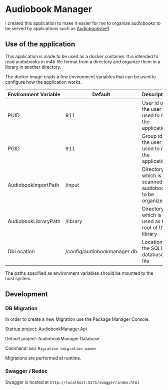# Audiobook Manager

I created this application to make it easier for me to organize audiobooks to be served by applications such as [Audiobookshelf](https://www.audiobookshelf.org/).

## Use of the application

This application is made to be used as a docker container. It is intended to read audiobooks in m4b file format from a directory and organize them in a library in another directory.

The docker image reads a few environment variables that can be used to configure how the application works.

| Environment Variable | Default                     | Description                                               |
| -------------------- | --------------------------- | --------------------------------------------------------- |
| PUID                 | 911                         | User id of the user used to run the application           |
| PGID                 | 911                         | Group id of the user used to run the application          |
| AudiobookImportPath  | /input                      | Directory which is scanned for audiobooks to be organized |
| AudiobookLibraryPath | /library                    | Directory which is used as the root of the library        |
| DbLocation           | /config/audiobookmanager.db | Location of the SQLLite database file                     |

The paths specified as environment variables should be mounted to the host system.

## Development

### DB Migration

In order to create a new Migration use the Package Manager Console.

Startup project: AudiobookManager.Api

Default project: AudiobookManager.Database

Command: `Add-Migration <migration name>`

Migrations are performed at runtime.

### Swagger / Redoc

Swagger is hosted at `http://localhost:5271/swagger/index.html`
